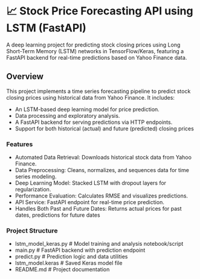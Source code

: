 # 📈 Stock Price Forecasting API using LSTM (FastAPI)
A deep learning project for predicting stock closing prices using Long Short-Term Memory (LSTM) networks in TensorFlow/Keras, featuring a FastAPI backend for real-time predictions based on Yahoo Finance data.

## Overview
This project implements a time series forecasting pipeline to predict stock closing prices using historical data from Yahoo Finance. It includes:

- An LSTM-based deep learning model for price prediction.
- Data processing and exploratory analysis.
- A FastAPI backend for serving predictions via HTTP endpoints.
- Support for both historical (actual) and future (predicted) closing prices

### Features
- Automated Data Retrieval: Downloads historical stock data from Yahoo Finance.
- Data Preprocessing: Cleans, normalizes, and sequences data for time series modeling.
- Deep Learning Model: Stacked LSTM with dropout layers for regularization.
- Performance Evaluation: Calculates RMSE and visualizes predictions.
- API Service: FastAPI endpoint for real-time price prediction.
- Handles Both Past and Future Dates: Returns actual prices for past dates, predictions for future dates

### Project Structure
- lstm_model_keras.py    # Model training and analysis notebook/script
- main.py                # FastAPI backend with prediction endpoint
- predict.py             # Prediction logic and data utilities
- lstm_model.keras       # Saved Keras model file
- README.md              # Project documentation


